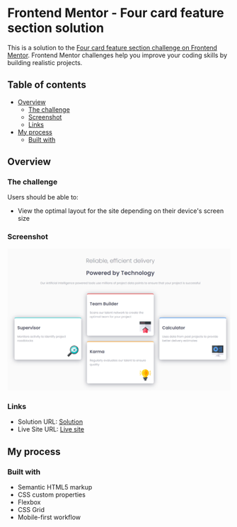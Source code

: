 # Frontend Mentor - Four card feature section solution

This is a solution to the [Four card feature section challenge on Frontend Mentor](https://www.frontendmentor.io/challenges/four-card-feature-section-weK1eFYK). Frontend Mentor challenges help you improve your coding skills by building realistic projects. 

## Table of contents

- [Overview](#overview)
  - [The challenge](#the-challenge)
  - [Screenshot](#screenshot)
  - [Links](#links)
- [My process](#my-process)
  - [Built with](#built-with)
    
## Overview

### The challenge

Users should be able to:

- View the optimal layout for the site depending on their device's screen size

### Screenshot

![](./mnmkato.github.io_four-card-feature-section_.png)

### Links

- Solution URL: [Solution](https://github.com/mnmkato/four-card-feature-section)
- Live Site URL: [Live site](https://mnmkato.github.io/four-card-feature-section)

## My process

### Built with

- Semantic HTML5 markup
- CSS custom properties
- Flexbox
- CSS Grid
- Mobile-first workflow

